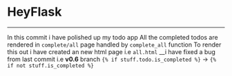 # HeyFlask
---
In this commit i have polished up my todo app 
All the completed todos are rendered in `complete/all` page handled by `complete_all` function
To render this out i have created an new html page i.e `all.html`
__i have fixed a bug from last commit i.e **v0.6** branch `{% if stuff.todo.is_completed %}` -> `{% if not stuff.is_completed %}`
